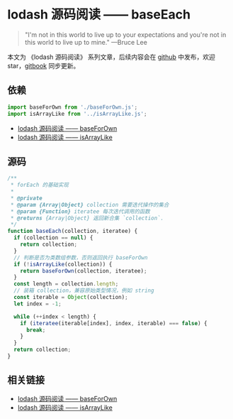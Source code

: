 # lodash 源码阅读 —— baseEach

> "I'm not in this world to live up to your expectations and you're not in this world to live up to mine." —Bruce Lee

本文为 《lodash 源码阅读》 系列文章，后续内容会在 [github](https://github.com/gu-xionghong/lodash-analysis) 中发布，欢迎 star，[gitbook](https://gu-xionghong.gitbook.io/lodash-analysis/) 同步更新。

## 依赖

```js
import baseForOwn from './baseForOwn.js';
import isArrayLike from '../isArrayLike.js';
```

- [lodash 源码阅读 —— baseForOwn](../Internal/baseForOwn.md)
- [lodash 源码阅读 —— isArrayLike](../Lang/isArrayLike.md)

## 源码

```js
/**
 * forEach 的基础实现
 *
 * @private
 * @param {Array|Object} collection 需要迭代操作的集合
 * @param {Function} iteratee 每次迭代调用的函数
 * @returns {Array|Object} 返回新合集 `collection`.
 */
function baseEach(collection, iteratee) {
  if (collection == null) {
    return collection;
  }
  // 判断是否为类数组参数，否则返回执行 baseForOwn
  if (!isArrayLike(collection)) {
    return baseForOwn(collection, iteratee);
  }
  const length = collection.length;
  // 装箱 collection，兼容原始类型情况，例如 string
  const iterable = Object(collection);
  let index = -1;

  while (++index < length) {
    if (iteratee(iterable[index], index, iterable) === false) {
      break;
    }
  }
  return collection;
}
```

## 相关链接

- [lodash 源码阅读 —— baseForOwn](../Internal/baseForOwn.md)
- [lodash 源码阅读 —— isArrayLike](../Lang/isArrayLike.md)
